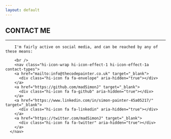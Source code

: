 ```yaml
---
layout: default
---
```


<div class="pagepanel down_arrow white">
  <div class="center">
		<h2>CONTACT ME</h2>
		<hr/>
  
		I'm fairly active on social media, and can be reached by any of these means:
  
		<br />
		<nav class="hi-icon-wrap hi-icon-effect-1 hi-icon-effect-1a contact-types">
        <a href="mailto:info@thecodepainter.co.uk" target="_blank">
          <div class="hi-icon fa fa-envelope" aria-hidden="true"></div>
        </a>
        <a href="https://github.com/madSimonJ" target="_blank">
          <div class="hi-icon fa fa-github" aria-hidden="true"></div>
        </a>
        <a href="https://www.linkedin.com/in/simon-painter-45a05217/" target="_blank">
          <div class="hi-icon fa fa-linkedin" aria-hidden="true"></div>
        </a>
        <a href="https://twitter.com/madSimonJ" target="_blank">
          <div class="hi-icon fa fa-twitter" aria-hidden="true"></div>
        </a>
      </nav>
  </div>
</div>